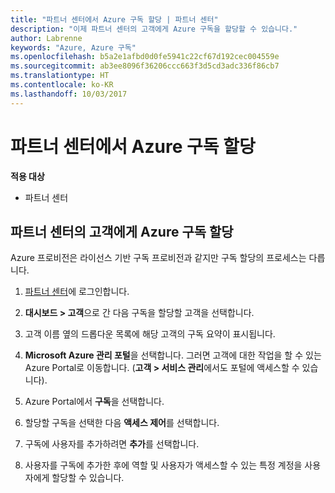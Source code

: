 ```yaml
---
title: "파트너 센터에서 Azure 구독 할당 | 파트너 센터"
description: "이제 파트너 센터의 고객에게 Azure 구독을 할당할 수 있습니다."
author: Labrenne
keywords: "Azure, Azure 구독"
ms.openlocfilehash: b5a2e1afbd0d0fe5941c22cf67d192cec004559e
ms.sourcegitcommit: ab3ee8096f36206ccc663f3d5cd3adc336f86cb7
ms.translationtype: HT
ms.contentlocale: ko-KR
ms.lasthandoff: 10/03/2017
---
```

# <a name="assign-azure-subscriptions-in-partner-center"></a>파트너 센터에서 Azure 구독 할당

**적용 대상**

-  파트너 센터
 
## <a name="assign-azure-subcriptions-to-your-customers-in-partner-center"></a>파트너 센터의 고객에게 Azure 구독 할당

Azure 프로비전은 라이선스 기반 구독 프로비전과 같지만 구독 할당의 프로세스는 다릅니다.
 
1. [파트너 센터](https://na01.safelinks.protection.outlook.com/?url=https%3A%2F%2Fpartnercenter.microsoft.com%2F&data=02%7C01%7Cv-keimag%40microsoft.com%7C6f107d2337fa483b078e08d4efba2d13%7C72f988bf86f141af91ab2d7cd011db47%7C1%7C0%7C636397030307982666&sdata=jViWaoT04hVO10MpiduZoNV95Iv%2B4RX3wpVd028RHSU%3D&reserved=0)에 로그인합니다.

2. **대시보드 > 고객**으로 간 다음 구독을 할당할 고객을 선택합니다.

3. 고객 이름 옆의 드롭다운 목록에 해당 고객의 구독 요약이 표시됩니다.

4. **Microsoft Azure 관리 포털**을 선택합니다. 그러면 고객에 대한 작업을 할 수 있는 Azure Portal로 이동합니다. (**고객 > 서비스 관리**에서도 포털에 액세스할 수 있습니다).

5. Azure Portal에서 **구독**을 선택합니다.

6. 할당할 구독을 선택한 다음 **액세스 제어**를 선택합니다.

7. 구독에 사용자를 추가하려면 **추가**를 선택합니다. 

8. 사용자를 구독에 추가한 후에 역할 및 사용자가 액세스할 수 있는 특정 계정을 사용자에게 할당할 수 있습니다. 


